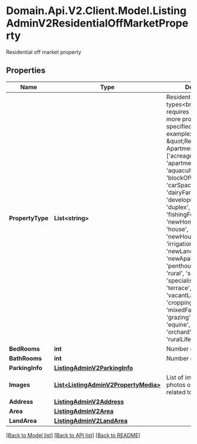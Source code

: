 # Domain.Api.V2.Client.Model.ListingAdminV2ResidentialOffMarketProperty
Residential off market property
## Properties

Name | Type | Description | Notes
------------ | ------------- | ------------- | -------------
**PropertyType** | **List&lt;string&gt;** | Residential property types&lt;br /&gt;  &#39;Retirement&#39; requires at least one more property type to be specified with it (for example: \&quot;Retirement, ApartmentUnitFlat\&quot;) [&#39;acreageSemiRural&#39;, &#39;apartmentUnitFlat&#39;, &#39;aquaculture&#39;, &#39;blockOfUnits&#39;, &#39;carSpace&#39;, &#39;dairyFarming&#39;, &#39;developmentSite&#39;, &#39;duplex&#39;, &#39;farm&#39;, &#39;fishingForestry&#39;, &#39;newHomeDesigns&#39;, &#39;house&#39;, &#39;newHouseLand&#39;, &#39;irrigationServices&#39;, &#39;newLand&#39;, &#39;livestock&#39;, &#39;newApartments&#39;, &#39;penthouse&#39;, &#39;retirement&#39;, &#39;rural&#39;, &#39;semiDetached&#39;, &#39;specialistFarm&#39;, &#39;studio&#39;, &#39;terrace&#39;, &#39;townhouse&#39;, &#39;vacantLand&#39;, &#39;villa&#39;, &#39;cropping&#39;, &#39;viticulture&#39;, &#39;mixedFarming&#39;, &#39;grazing&#39;, &#39;horticulture&#39;, &#39;equine&#39;, &#39;farmlet&#39;, &#39;orchard&#39;, &#39;ruralLifestyle&#39;]. | 
**BedRooms** | **int** | Number of bedrooms | [optional] 
**BathRooms** | **int** | Number of bathrooms | [optional] 
**ParkingInfo** | [**ListingAdminV2ParkingInfo**](ListingAdminV2ParkingInfo.md) |  | [optional] 
**Images** | [**List&lt;ListingAdminV2PropertyMedia&gt;**](ListingAdminV2PropertyMedia.md) | List of image files, photos or floor plans related to the listing. | [optional] 
**Address** | [**ListingAdminV2Address**](ListingAdminV2Address.md) |  | 
**Area** | [**ListingAdminV2Area**](ListingAdminV2Area.md) |  | [optional] 
**LandArea** | [**ListingAdminV2LandArea**](ListingAdminV2LandArea.md) |  | [optional] 

[[Back to Model list]](../README.md#documentation-for-models) [[Back to API list]](../README.md#documentation-for-api-endpoints) [[Back to README]](../README.md)


